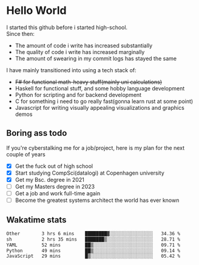 # Hello World

I started this github before i started high-school.  
Since then:
- The amount of code i write has increased substantially
- The quality of code i write has increased marginally
- The amount of swearing in my commit logs has stayed the same

I have mainly transitioned into using a tech stack of:
- ~~F# for functional math-heavy stuff(mainly uni calculations)~~
- Haskell for functional stuff, and some hobby language development
- Python for scripting and for backend development
- C for something i need to go really fast(gonna learn rust at some point)
- Javascript for writing visually appealing visualizations and graphics demos

## Boring ass todo
If you're cyberstalking me for a job/project, here is my plan for the next couple of years
- [x] Get the fuck out of high school
- [x] Start studying CompSci(datalogi) at Copenhagen university
- [x] Get my Bsc. degree in 2021
- [ ] Get my Masters degree in 2023
- [ ] Get a job and work full-time again
- [ ] Become the greatest systems architect the world has ever known

## Wakatime stats
<!--START_SECTION:waka-->

```txt
Other        3 hrs 6 mins    ████████▓░░░░░░░░░░░░░░░░   34.36 %
sh           2 hrs 35 mins   ███████▒░░░░░░░░░░░░░░░░░   28.71 %
YAML         52 mins         ██▒░░░░░░░░░░░░░░░░░░░░░░   09.71 %
Python       49 mins         ██▒░░░░░░░░░░░░░░░░░░░░░░   09.14 %
JavaScript   29 mins         █▒░░░░░░░░░░░░░░░░░░░░░░░   05.42 %
```

<!--END_SECTION:waka-->
